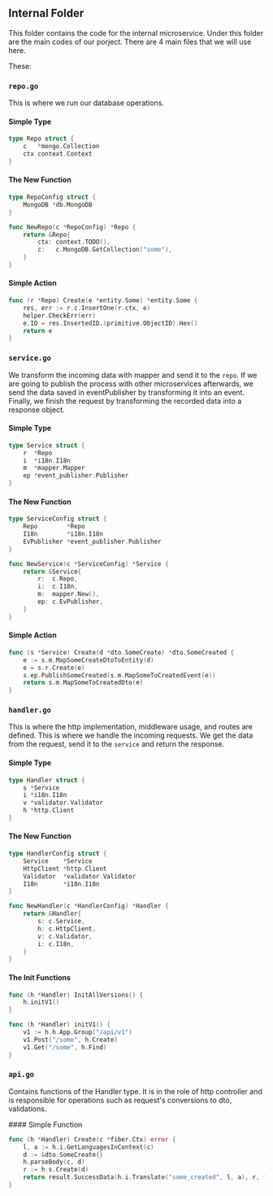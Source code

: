 ## Internal Folder

This folder contains the code for the internal microservice. Under this folder are the main codes of our porject. There are 4 main files that we will use here.

These:

### `repo.go`

This is where we run our database operations.

#### Simple Type

```go
type Repo struct {
	c   *mongo.Collection
	ctx context.Context
}
```

#### The New Function

```go
type RepoConfig struct {
	MongoDB *db.MongoDB
}

func NewRepo(c *RepoConfig) *Repo {
	return &Repo{
		ctx: context.TODO(),
		c:   c.MongoDB.GetCollection("some"),
	}
}
```

#### Simple Action

```go
func (r *Repo) Create(e *entity.Some) *entity.Some {
	res, err := r.c.InsertOne(r.ctx, e)
	helper.CheckErr(err)
	e.ID = res.InsertedID.(primitive.ObjectID).Hex()
	return e
}
```

### `service.go`

We transform the incoming data with mapper and send it to the `repo`. If we are going to publish the process with other microservices afterwards, we send the data saved in eventPublisher by transforming it into an event. Finally, we finish the request by transforming the recorded data into a response object.

#### Simple Type

```go
type Service struct {
	r  *Repo
	i  *i18n.I18n
	m  *mapper.Mapper
	ep *event_publisher.Publisher
}
```

#### The New Function

```go
type ServiceConfig struct {
	Repo        *Repo
	I18n        *i18n.I18n
	EvPublisher *event_publisher.Publisher
}

func NewService(c *ServiceConfig) *Service {
	return &Service{
		r:  c.Repo,
		i:  c.I18n,
		m:  mapper.New(),
		ep: c.EvPublisher,
	}
}
```

#### Simple Action

```go
func (s *Service) Create(d *dto.SomeCreate) *dto.SomeCreated {
	e := s.m.MapSomeCreateDtoToEntity(d)
	e = s.r.Create(e)
	s.ep.PublishSomeCreated(s.m.MapSomeToCreatedEvent(e))
	return s.m.MapSomeToCreatedDto(e)
}
```

### `handler.go`

This is where the http implementation, middleware usage, and routes are defined. This is where we handle the incoming requests. We get the data from the request, send it to the `service` and return the response.

#### Simple Type

```go
type Handler struct {
	s *Service
	i *i18n.I18n
	v *validator.Validator
	h *http.Client
}
```

#### The New Function

```go
type HandlerConfig struct {
	Service    *Service
	HttpClient *http.Client
	Validator  *validator.Validator
	I18n       *i18n.I18n
}

func NewHandler(c *HandlerConfig) *Handler {
	return &Handler{
		s: c.Service,
		h: c.HttpClient,
		v: c.Validator,
		i: c.I18n,
	}
}
```

#### The Init Functions

```go
func (h *Handler) InitAllVersions() {
	h.initV1()
}

func (h *Handler) initV1() {
	v1 := h.h.App.Group("/api/v1")
	v1.Post("/some", h.Create)
	v1.Get("/some", h.Find)
}
```

### `api.go`

Contains functions of the Handler type. It is in the role of http controller and is responsible for operations such as request's conversions to dto, validations.

#### Simple Function

```go
func (h *Handler) Create(c *fiber.Ctx) error {
	l, a := h.i.GetLanguagesInContext(c)
	d := &dto.SomeCreate{}
	h.parseBody(c, d)
	r := h.s.Create(d)
	return result.SuccessData(h.i.Translate("some_created", l, a), r, fiber.StatusCreated)
}
```

